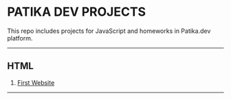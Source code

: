 # PATIKA DEV PROJECTS

This repo includes projects for JavaScript and homeworks in Patika.dev platform.

----

## HTML

1. [First Website](https://github.com/alihan-aykanat/Patika_Dev_Projects_JavaScript/blob/kodluyoruz/First_Website/index.html)

----
